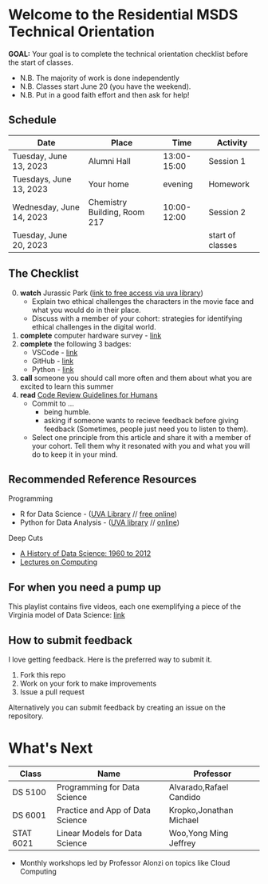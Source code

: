 # Welcome to the Residential MSDS Technical Orientation

**GOAL:** Your goal is to complete the technical orientation checklist before the start of classes.

* N.B. The majority of work is done independently
* N.B. Classes start June 20 (you have the weekend).
* N.B. Put in a good faith effort and then ask for help!

## Schedule
| Date | Place | Time | Activity |
|----------------------|----------|---------------|-|
| Tuesday, June 13, 2023 | Alumni Hall | 13:00-15:00 | Session 1 |
| Tuesdays, June 13, 2023 | Your home | evening | Homework |
| Wednesday, June 14, 2023 | Chemistry Building, Room 217 | 10:00-12:00 | Session 2 |
| Tuesday, June 20, 2023 | | | start of classes |

## The Checklist

0. **watch** Jurassic Park ([link to free access via uva library](https://digitalcampus-swankmp-net.proxy1.library.virginia.edu/uva296909/play/bafece83e07de665?referrer=marc))
   * Explain two ethical challenges the characters in the movie face and what you would do in their place.
   * Discuss with a member of your cohort: strategies for identifying ethical challenges in the digital world.
1. **complete** computer hardware survey - [link](https://forms.gle/ddkrs1CtDwxGb1a87)
2. **complete** the following 3 badges:
   * VSCode - [link](https://github.com/UVADS/orientation-technical/blob/main/badges/vscode.md)
   * GitHub - [link](https://github.com/UVADS/orientation-technical/blob/main/badges/github.md)
   * Python - [link](https://github.com/UVADS/orientation-technical/blob/main/badges/python.md)
3. **call** someone you should call more often and them about what you are excited to learn this summer
4. **read** [Code Review Guidelines for Humans](https://phauer.com/2018/code-review-guidelines/)
   * Commit to ...
      * being humble.
      * asking if someone wants to recieve feedback before giving feedback (Sometimes, people just need you to listen to them).
   * Select one principle from this article and share it with a member of your cohort. Tell them why it resonated with you and what you will do to keep it in your mind.
## Recommended Reference Resources
Programming
* R for Data Science - ([UVA Library](https://learning.oreilly.com/library/view/r-for-data/9781491910382/?ar) // [free online](https://r4ds.had.co.nz/))
* Python for Data Analysis - ([UVA library](https://learning.oreilly.com/library/view/python-for-data/9781491957653/?ar) // [online](https://wesmckinney.com/pages/book.html))

Deep Cuts
* [A History of Data Science: 1960 to 2012](https://myuva-my.sharepoint.com/:b:/g/personal/lpa2a_virginia_edu/EZ7EIykczFNOr7vu9Y0JsJwBXxEdwV86y5B1HRbrfCZ0Aw?e=PA6wHL)
* [Lectures on Computing](http://galileo.phys.virginia.edu/compfac/courses/)

## For when you need a pump up
This playlist contains five videos, each one exemplifying a piece of the Virginia model of Data Science: [link](https://youtube.com/playlist?list=PLc0No4e8MMEMcsS6pL4TZ8KegtS3VLlkk)

## How to submit feedback
I love getting feedback. Here is the preferred way to submit it.
1. Fork this repo
2. Work on your fork to make improvements
3. Issue a pull request

Alternatively you can submit feedback by creating an issue on the repository.

# What's Next
| Class | Name  | Professor |
|-------|-------|-----------|
|  DS 5100   |Programming for Data Science | Alvarado,Rafael Candido   |
| DS 6001   |Practice and App of Data Science| Kropko,Jonathan Michael |
|   STAT 6021   | Linear Models for Data Science | Woo,Yong Ming Jeffrey |

* Monthly workshops led by Professor Alonzi on topics like Cloud Computing
